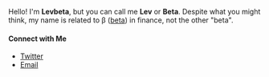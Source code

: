 Hello! I'm **Levbeta**, but you can call me **Lev** or **Beta**. Despite what you might think, my name is related to β ([beta](https://www.investopedia.com/terms/b/beta.asp)) in finance, not the other "beta".

#### Connect with Me
- [Twitter](https://twitter.com/levbeta)
- [Email](mailto:levbetaq@gmail.com)

